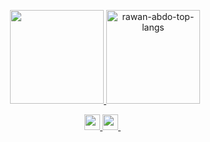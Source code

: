 <p align='center'>
  <a href="#">
    <img src="https://github-readme-stats.vercel.app/api?username=rawan-abdo&show_icons=true&count_private=true&hide=stars,contribs&theme=light&hide_rank=true" height="150">   
  </a>
    <img src="https://github-readme-stats-vercel4-rawan-abdo.vercel.app/api/top-langs?username=rawan-abdo&show_icons=true&count_private=true&layout=compact&langs_count=6" alt="rawan-abdo-top-langs"/ height="150">
</p>

<p align='center'> 
  <a href="https://www.linkedin.com/in/rawan-abdo/" target="_blank" rel="noreferrer">
    <img src="https://img.shields.io/badge/linkedin-%230077B5.svg?&style=for-the-badge&logo=linkedin&logoColor=white" height = "25"/>
  </a>  
   
  <a href="mailto:rawanzabdo@gmail.com" target="_blank" rel="noreferrer">
    <img src="https://img.shields.io/badge/Gmail-D14836?style=for-the-badge&logo=gmail&logoColor=white" height= "25"/>        
  </a>&nbsp;&nbsp;
</p>



<!-- NOTES

<p align='center'>
  <img src="https://github-readme-stats-vercel.vercel.app/api/top-langs?username=rawan-abdo&show_icons=true" alt="rawan-abdo-top-langs"/>
</p>

<p align='center'>
  <img src="https://github-readme-stats-sigma-ten-18.vercel.app/api/top-langs?username=rawan-abdo&show_icons=true&count_private=true&locale=en&layout=compact&langs_count=3" alt="rawan-abdo-top-langs"/>
</p>


github-readme-stats-sigma-ten-18.vercel.app


<p align='center'>
  <img src="https://github-readme-stats-vercel.vercel.app/api/top-langs?username=rawan-abdo&show_icons=true&count_private=true&locale=en&layout=compact&langs_count=3" alt="rawan-abdo-top-langs"/>
</p>

**rawan-abdo/rawan-abdo** is a ✨ _special_ ✨ repository because its `README.md` (this file) appears on your GitHub profile.

<h1 align='center'>
Hi there 👋 I'm Rawan ⚡
</h1>
[![Top Langs](https://github-readme-stats.vercel.app/api/top-langs?username=rawan-abdo&langs_count=3&layout=compact)](https://github.com/rawan-abdo/github-readme-stats)

Here are some ideas to get you started:
<a onclick="window.open(this.href,'_blank');return false;" href = "https://www.linkedin.com/in/rawan-abdo/">
- 🔭 I’m currently working on ...
- 🌱 I’m currently learning ...
- 👯 I’m looking to collaborate on ...
- 🤔 I’m looking for help with ...
- 💬 Ask me about ...
- 📫 How to reach me: ...
- 😄 Pronouns: ...
- ⚡ Fun fact: ...
-->

